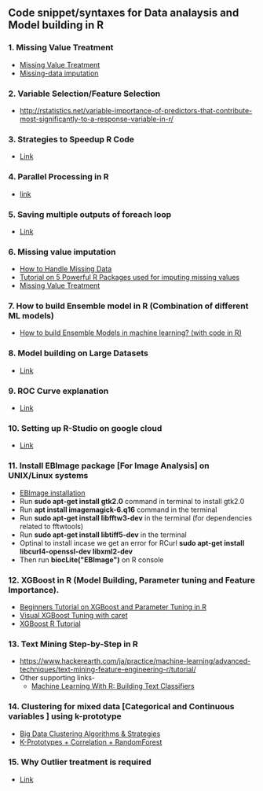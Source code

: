 ## Code snippet/syntaxes for Data analaysis and Model building in R

### 1. Missing Value Treatment
  - [Missing Value Treatment](https://datascienceplus.com/missing-value-treatment/)
  - [Missing-data imputation](http://www.stat.columbia.edu/~gelman/arm/missing.pdf)

### 2. Variable Selection/Feature Selection
  - http://rstatistics.net/variable-importance-of-predictors-that-contribute-most-significantly-to-a-response-variable-in-r/

### 3. Strategies to Speedup R Code
  - [Link](https://datascienceplus.com/strategies-to-speedup-r-code/)

### 4. Parallel Processing in R
  - [link](https://www.r-bloggers.com/implementing-parallel-processing-in-r/)

### 5. Saving multiple outputs of foreach loop
  - [Link](https://stackoverflow.com/questions/19791609/saving-multiple-outputs-of-foreach-dopar-loop)

### 6. Missing value imputation
  - [How to Handle Missing Data](https://towardsdatascience.com/how-to-handle-missing-data-8646b18db0d4)
  - [Tutorial on 5 Powerful R Packages used for imputing missing values](https://www.analyticsvidhya.com/blog/2016/03/tutorial-powerful-packages-imputing-missing-values/)
  - [Missing Value Treatment](http://r-statistics.co/Missing-Value-Treatment-With-R.html)

### 7. How to build Ensemble model in R (Combination of different ML models)
  - [How to build Ensemble Models in machine learning? (with code in R)](https://www.analyticsvidhya.com/blog/2017/02/introduction-to-ensembling-along-with-implementation-in-r/)

### 8. Model building on Large Datasets
  - [Link](https://www.analyticsvidhya.com/blog/2016/05/h2o-data-table-build-models-large-data-sets/)

### 9. ROC Curve explanation
  - [Link](https://ashokharnal.wordpress.com/2014/03/14/a-very-simple-explanation-for-auc-or-area-under-the-roc-curve/)

### 10. Setting up R-Studio on google cloud
  - [Link](https://yuhuisdatascienceblog.blogspot.com/2017/07/setting-up-r-studio-server-on-google.html)

### 11. Install EBImage package [For Image Analysis] on UNIX/Linux systems
  - [EBImage installation](https://bioc.ism.ac.jp/packages/2.4/bioc/vignettes/EBImage/inst/doc/EBImage-installation.pdf)
  - Run **sudo apt-get install gtk2.0** command in terminal to install gtk2.0
  - Run **apt install imagemagick-6.q16** command in the terminal
  - Run **sudo apt-get install libfftw3-dev** in the terminal (for dependencies related to fftwtools)
  - Run **sudo apt-get install libtiff5-dev** in the terminal
  - Optinal to install incase we get an error for RCurl **sudo apt-get install libcurl4-openssl-dev libxml2-dev**
  - Then run **biocLite("EBImage")** on R console

### 12. XGBoost in R (Model Building, Parameter tuning and Feature Importance).
  - [Beginners Tutorial on XGBoost and Parameter Tuning in R](https://www.hackerearth.com/practice/machine-learning/machine-learning-algorithms/beginners-tutorial-on-xgboost-parameter-tuning-r/tutorial/)
  - [Visual XGBoost Tuning with caret](https://www.kaggle.com/pelkoja/visual-xgboost-tuning-with-caret/report)
  - [XGBoost R Tutorial](https://xgboost.readthedocs.io/en/latest/R-package/xgboostPresentation.html)

### 13. Text Mining Step-by-Step in R
  - https://www.hackerearth.com/ja/practice/machine-learning/advanced-techniques/text-mining-feature-engineering-r/tutorial/
  - Other supporting links-
    - [Machine Learning With R: Building Text Classifiers](https://www.springboard.com/blog/machine-learning-with-r/)
    
### 14. Clustering for mixed data [Categorical and Continuous variables ] using k-prototype
  - [Big Data Clustering Algorithms & Strategies](https://www.slideshare.net/bazad/big-data-clustering-algorithms-and-strategies)
  - [K-Prototypes + Correlation + RandomForest](https://www.kaggle.com/rahultej/k-prototypes-correlation-randomforest)

### 15. Why Outlier treatment is required
  - [Link](http://r-statistics.co/Outlier-Treatment-With-R.html)
